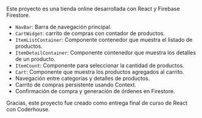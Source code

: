 Este proyecto es una tienda online desarrollada con React y Firebase Firestore.


- `NavBar`: Barra de navegación principal.
- `CartWidget`: carrito de compras con contador de productos.
- `ItemListContainer`: Componente contenedor que muestra el listado de productos.
- `ItemDetailContainer`: Componente contenedor que muestra los detalles de un producto.
- `ItemCount`: Componente para seleccionar la cantidad de productos.
- `Cart`: Componente que muestra los productos agregados al carrito.
- Navegación entre categorías y detalles de productos.
- Carrito de compras persistente usando Context.
- Confirmación de compra y generación de órdenes en Firestore.

Gracias, este proyecto fue creado como entrega final de curso de React con Coderhouse. 
